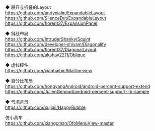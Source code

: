 ◆ 展开与折叠的Layout  
https://github.com/andyxialm/ExpandableLayout  
https://github.com/SilenceDut/ExpandableLayout  
https://github.com/florent37/ExpansionPanel  


◆ 斜线布局  
https://github.com/IntruderShanky/Squint  
https://github.com/developer-shivam/Diagonalify  
https://github.com/florent37/DiagonalLayout  
https://github.com/akshay2211/Oblique  

◆ 虚线控件  
https://github.com/xiaohaibin/Maillineview  


◆ 百分比布局  
https://github.com/hongyangAndroid/android-percent-support-extend  
https://github.com/JulienGenoud/android-percent-support-lib-sample    


◆ 气泡背景   
https://github.com/xujiaji/HappyBubble  

仿小黄车  
https://github.com/xiangcman/OfoMenuView-master  
